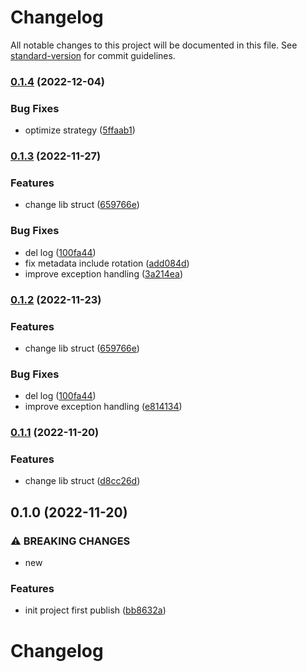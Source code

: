 # Changelog

All notable changes to this project will be documented in this file. See [standard-version](https://github.com/conventional-changelog/standard-version) for commit guidelines.

### [0.1.4](https://github.com/wanwu/cheetah-capture/compare/v0.1.3...v0.1.4) (2022-12-04)


### Bug Fixes

* optimize strategy ([5ffaab1](https://github.com/wanwu/cheetah-capture/commit/5ffaab12a86f23385e7fbada5f17605d08fc9850))

### [0.1.3](https://github.com/wanwu/cheetah-capture/compare/v0.1.0...v0.1.3) (2022-11-27)


### Features

* change lib struct ([659766e](https://github.com/wanwu/cheetah-capture/commit/659766e6dcc183f31078cd39d5e1faea079b1a64))


### Bug Fixes

* del log ([100fa44](https://github.com/wanwu/cheetah-capture/commit/100fa44da4436384a4a09278f15e04d9a015d75e))
* fix metadata include rotation ([add084d](https://github.com/wanwu/cheetah-capture/commit/add084d89b2f6103a2277734c855a4d6f05e0968))
* improve exception handling ([3a214ea](https://github.com/wanwu/cheetah-capture/commit/3a214ea74a6c6f4887c66d1dda965a10f14f9de9))

### [0.1.2](https://github.com/wanwu/cheetah-capture/compare/v0.1.0...v0.1.2) (2022-11-23)


### Features

* change lib struct ([659766e](https://github.com/wanwu/cheetah-capture/commit/659766e6dcc183f31078cd39d5e1faea079b1a64))


### Bug Fixes

* del log ([100fa44](https://github.com/wanwu/cheetah-capture/commit/100fa44da4436384a4a09278f15e04d9a015d75e))
* improve exception handling ([e814134](https://github.com/wanwu/cheetah-capture/commit/e814134fa30e58426110bb44378928a1727c191a))

### [0.1.1](https://github.com/wanwu/cheetah-capture/compare/v0.1.0...v0.1.1) (2022-11-20)


### Features

* change lib struct ([d8cc26d](https://github.com/wanwu/cheetah-capture/commit/d8cc26d6284e9ad37fa9c63a1f5f00d13ebb3581))

## 0.1.0 (2022-11-20)


### ⚠ BREAKING CHANGES

* new

### Features

* init project first publish ([bb8632a](https://github.com/wanwu/cheetah-capture/commit/bb8632ad5c7fdd3abf32bca85685b6579bff9779))

# Changelog
